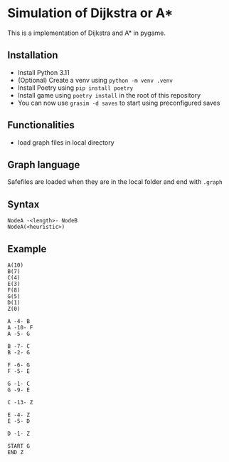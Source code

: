 # Simulation of Dijkstra or A*
This is a implementation of Dijkstra and A* in pygame.

## Installation
- Install Python 3.11
- (Optional) Create a venv using `python -m venv .venv`
- Install Poetry using `pip install poetry`
- Install game using `poetry install` in the root of this repository
- You can now use `grasim -d saves` to start using preconfigured saves

## Functionalities
- load graph files in local directory

## Graph language
Safefiles are loaded when they are in the local folder and end with `.graph`
## Syntax
```
NodeA -<length>- NodeB
NodeA(<heuristic>)
```

## Example
```
A(10)
B(7)
C(4)
E(3)
F(8)
G(5)
D(1)
Z(0)

A -4- B
A -10- F
A -5- G

B -7- C
B -2- G

F -6- G
F -5- E

G -1- C
G -9- E

C -13- Z

E -4- Z
E -5- D

D -1- Z

START G
END Z
```
